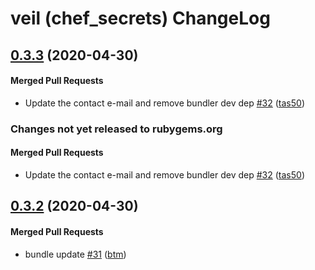 # veil (chef\_secrets) ChangeLog

<!-- latest_release 0.3.3 -->
## [0.3.3](https://github.com/chef/chef_secrets/tree/0.3.3) (2020-04-30)

#### Merged Pull Requests
- Update the contact e-mail and remove bundler dev dep [#32](https://github.com/chef/chef_secrets/pull/32) ([tas50](https://github.com/tas50))
<!-- latest_release -->

<!-- release_rollup since=0.3.2 -->
### Changes not yet released to rubygems.org

#### Merged Pull Requests
- Update the contact e-mail and remove bundler dev dep [#32](https://github.com/chef/chef_secrets/pull/32) ([tas50](https://github.com/tas50)) <!-- 0.3.3 -->
<!-- release_rollup -->

<!-- latest_stable_release -->
## [0.3.2](https://github.com/chef/chef_secrets/tree/0.3.2) (2020-04-30)

#### Merged Pull Requests
- bundle update [#31](https://github.com/chef/chef_secrets/pull/31) ([btm](https://github.com/btm))
<!-- latest_stable_release -->